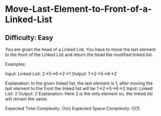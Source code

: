 # Move-Last-Element-to-Front-of-a-Linked-List

## Difficulty: Easy

You are given the head of a Linked List. You have to move the last element to the front of the Linked List and return the head the modified linked list.

Examples:

Input: Linked List: 2->5->6->2->1
Output: 1->2->5->6->2

Explanation: In the given linked list, the last element is 1, after moving the last element to the front the linked list will be 1->2->5->6->2
Input: Linked List: 2
Output: 2
Explanation: Here 2 is the only element so, the linked list will remain the same.

Expected Time Complexity: O(n)
Expected Space Complexity: O(1)
